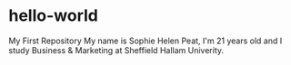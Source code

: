 # hello-world
My First Repository
My name is Sophie Helen Peat, I'm 21 years old and I study Business & Marketing at Sheffield Hallam Univerity.
